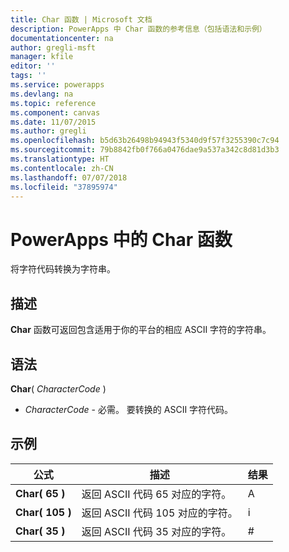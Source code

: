 ```yaml
---
title: Char 函数 | Microsoft 文档
description: PowerApps 中 Char 函数的参考信息（包括语法和示例）
documentationcenter: na
author: gregli-msft
manager: kfile
editor: ''
tags: ''
ms.service: powerapps
ms.devlang: na
ms.topic: reference
ms.component: canvas
ms.date: 11/07/2015
ms.author: gregli
ms.openlocfilehash: b5d63b26498b94943f5340d9f57f3255390c7c94
ms.sourcegitcommit: 79b8842fb0f766a0476dae9a537a342c8d81d3b3
ms.translationtype: HT
ms.contentlocale: zh-CN
ms.lasthandoff: 07/07/2018
ms.locfileid: "37895974"
---
```

# <a name="char-function-in-powerapps"></a>PowerApps 中的 Char 函数
将字符代码转换为字符串。

## <a name="description"></a>描述
**Char** 函数可返回包含适用于你的平台的相应 ASCII 字符的字符串。

## <a name="syntax"></a>语法
**Char**( *CharacterCode* )

* *CharacterCode* - 必需。 要转换的 ASCII 字符代码。

## <a name="examples"></a>示例

| 公式 | 描述 | 结果 |
| --- | --- | --- |
| **Char( 65 )** |返回 ASCII 代码 65 对应的字符。 |A |
| **Char( 105 )** |返回 ASCII 代码 105 对应的字符。 |i |
| **Char( 35 )** |返回 ASCII 代码 35 对应的字符。 |# |

